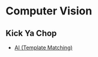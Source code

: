 # Computer Vision
## Kick Ya Chop
* [AI (Template Matching)](https://github.com/trollmannen/Computer-Vision/tree/main/Kick-Ya-Chop-AI#kick-ya-chop-ai)
